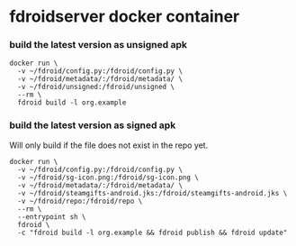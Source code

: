 # fdroidserver docker container

### build the latest version as unsigned apk
    docker run \
      -v ~/fdroid/config.py:/fdroid/config.py \
      -v ~/fdroid/metadata/:/fdroid/metadata/ \
      -v ~/fdroid/unsigned:/fdroid/unsigned \
      --rm \
      fdroid build -l org.example

### build the latest version as signed apk

Will only build if the file does not exist in the repo yet.

    docker run \
      -v ~/fdroid/config.py:/fdroid/config.py \
      -v ~/fdroid/sg-icon.png:/fdroid/sg-icon.png \
      -v ~/fdroid/metadata/:/fdroid/metadata/ \
      -v ~/fdroid/steamgifts-android.jks:/fdroid/steamgifts-android.jks \
      -v ~/fdroid/repo:/fdroid/repo \
      --rm \
      --entrypoint sh \
      fdroid \
      -c "fdroid build -l org.example && fdroid publish && fdroid update"
